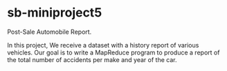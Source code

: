 # sb-miniproject5
Post-Sale Automobile Report.

In this project, We receive a dataset with a history report of various vehicles. Our goal is to
write a MapReduce program to produce a report of the total number of accidents per make and
year of the car.

